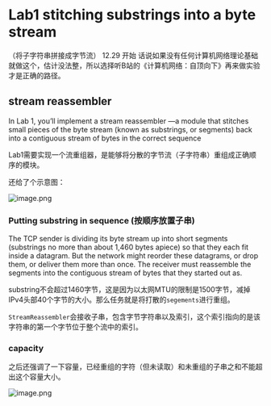 # Lab1 stitching substrings into a byte stream
（将子字符串拼接成字节流）
12.29 开始 话说如果没有任何计算机网络理论基础就做这个，估计没法整，所以选择听B站的《计算机网络：自顶向下》再来做实验才是正确的路径。


## stream reassembler
In Lab 1, you’ll implement a stream reassembler —a module that stitches small pieces
of the byte stream (known as substrings, or segments) back into a contiguous stream
of bytes in the correct sequence

Lab1需要实现一个流重组器，是能够将分散的字节流（子字符串）重组成正确顺序的模块。

还给了个示意图：

![image.png](https://p1-juejin.byteimg.com/tos-cn-i-k3u1fbpfcp/73a28253bb294627b32605addddfeeb2~tplv-k3u1fbpfcp-watermark.image?)


### Putting substring in sequence (按顺序放置子串)

The TCP sender is dividing its byte stream up into short segments (substrings no more than
about 1,460 bytes apiece) so that they each fit inside a datagram. But the network might
reorder these datagrams, or drop them, or deliver them more than once. The receiver must
reassemble the segments into the contiguous stream of bytes that they started out as.

substring不会超过1460字节，这是因为以太网MTU的限制是1500字节，减掉IPv4头部40个字节的大小。那么任务就是将打散的`segements`进行重组。

`StreamReassembler`会接收子串，包含字节字符串以及索引，这个索引指向的是该字符串的第一个字节位于整个流中的索引。

### capacity

之后还强调了一下容量，已经重组的字符（但未读取）和未重组的子串之和不能超出这个容量大小。

![image.png](https://p6-juejin.byteimg.com/tos-cn-i-k3u1fbpfcp/395544d72d15434ab3bba157ef511b89~tplv-k3u1fbpfcp-watermark.image?)